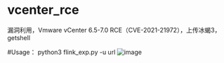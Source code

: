 # vcenter_rce
漏洞利用，Vmware vCenter 6.5-7.0 RCE（CVE-2021-21972），上传冰蝎3，getshell

#Usage： python3 flink_exp.py -u url
![image](https://github.com/gsheller/vcenter_rce/blob/master/vcenter_rce.jpg)
